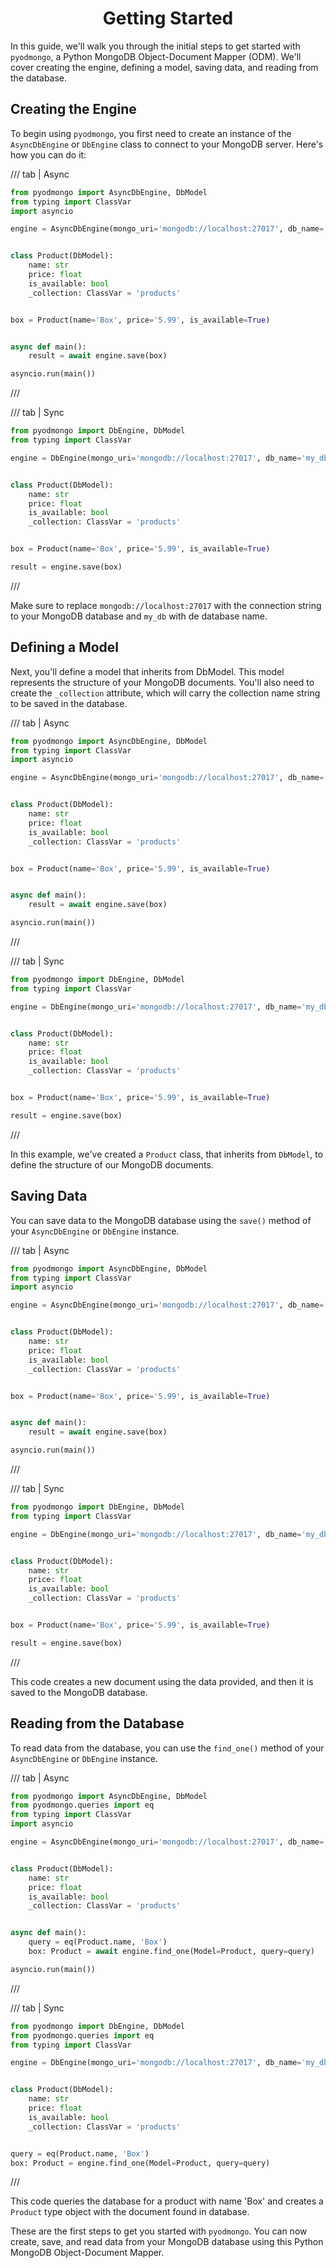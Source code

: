 # <center>Getting Started</center>


In this guide, we'll walk you through the initial steps to get started with `pyodmongo`, a Python MongoDB Object-Document Mapper (ODM). We'll cover creating the engine, defining a model, saving data, and reading from the database.

## Creating the Engine

To begin using `pyodmongo`, you first need to create an instance of the `AsyncDbEngine` or `DbEngine` class to connect to your MongoDB server. Here's how you can do it:

/// tab | Async
```python hl_lines="5"
from pyodmongo import AsyncDbEngine, DbModel
from typing import ClassVar
import asyncio

engine = AsyncDbEngine(mongo_uri='mongodb://localhost:27017', db_name='my_db')


class Product(DbModel):
    name: str
    price: float
    is_available: bool
    _collection: ClassVar = 'products'


box = Product(name='Box', price='5.99', is_available=True)


async def main():
    result = await engine.save(box)

asyncio.run(main())
```
///

/// tab | Sync
```python hl_lines="4"
from pyodmongo import DbEngine, DbModel
from typing import ClassVar

engine = DbEngine(mongo_uri='mongodb://localhost:27017', db_name='my_db')


class Product(DbModel):
    name: str
    price: float
    is_available: bool
    _collection: ClassVar = 'products'


box = Product(name='Box', price='5.99', is_available=True)

result = engine.save(box)
```
///

Make sure to replace `mongodb://localhost:27017` with the connection string to your MongoDB database and `my_db` with de database name.

## Defining a Model
Next, you'll define a model that inherits from DbModel. This model represents the structure of your MongoDB documents. You'll also need to create the `_collection` attribute, which will carry the collection name string to be saved in the database.

/// tab | Async
```python hl_lines="8 12"
from pyodmongo import AsyncDbEngine, DbModel
from typing import ClassVar
import asyncio

engine = AsyncDbEngine(mongo_uri='mongodb://localhost:27017', db_name='my_db')


class Product(DbModel):
    name: str
    price: float
    is_available: bool
    _collection: ClassVar = 'products'


box = Product(name='Box', price='5.99', is_available=True)


async def main():
    result = await engine.save(box)

asyncio.run(main())
```
///

/// tab | Sync
```python hl_lines="7 11"
from pyodmongo import DbEngine, DbModel
from typing import ClassVar

engine = DbEngine(mongo_uri='mongodb://localhost:27017', db_name='my_db')


class Product(DbModel):
    name: str
    price: float
    is_available: bool
    _collection: ClassVar = 'products'


box = Product(name='Box', price='5.99', is_available=True)

result = engine.save(box)
```
///

In this example, we've created a `Product` class, that inherits from `DbModel`, to define the structure of our MongoDB documents.

## Saving Data
You can save data to the MongoDB database using the `save()` method of your `AsyncDbEngine` or `DbEngine` instance.

/// tab | Async
```python hl_lines="19"
from pyodmongo import AsyncDbEngine, DbModel
from typing import ClassVar
import asyncio

engine = AsyncDbEngine(mongo_uri='mongodb://localhost:27017', db_name='my_db')


class Product(DbModel):
    name: str
    price: float
    is_available: bool
    _collection: ClassVar = 'products'


box = Product(name='Box', price='5.99', is_available=True)


async def main():
    result = await engine.save(box)

asyncio.run(main())
```
///

/// tab | Sync
```python hl_lines="16"
from pyodmongo import DbEngine, DbModel
from typing import ClassVar

engine = DbEngine(mongo_uri='mongodb://localhost:27017', db_name='my_db')


class Product(DbModel):
    name: str
    price: float
    is_available: bool
    _collection: ClassVar = 'products'


box = Product(name='Box', price='5.99', is_available=True)

result = engine.save(box)
```
///

This code creates a new document using the data provided, and then it is saved to the MongoDB database.

## Reading from the Database
To read data from the database, you can use the `find_one()` method of your `AsyncDbEngine` or `DbEngine` instance.

/// tab | Async
```python hl_lines="18"
from pyodmongo import AsyncDbEngine, DbModel
from pyodmongo.queries import eq
from typing import ClassVar
import asyncio

engine = AsyncDbEngine(mongo_uri='mongodb://localhost:27017', db_name='my_db')


class Product(DbModel):
    name: str
    price: float
    is_available: bool
    _collection: ClassVar = 'products'


async def main():
    query = eq(Product.name, 'Box')
    box: Product = await engine.find_one(Model=Product, query=query)

asyncio.run(main())
```
///

/// tab | Sync
```python hl_lines="16"
from pyodmongo import DbEngine, DbModel
from pyodmongo.queries import eq
from typing import ClassVar

engine = DbEngine(mongo_uri='mongodb://localhost:27017', db_name='my_db')


class Product(DbModel):
    name: str
    price: float
    is_available: bool
    _collection: ClassVar = 'products'


query = eq(Product.name, 'Box')
box: Product = engine.find_one(Model=Product, query=query)
```
///

This code queries the database for a product with name 'Box' and creates a `Product` type object with the document found in database.

These are the first steps to get you started with `pyodmongo`. You can now create, save, and read data from your MongoDB database using this Python MongoDB Object-Document Mapper.